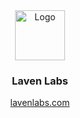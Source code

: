 <div align="center">
  <img src="https://i.imgur.com/Va0TnGD.png" alt="Logo" width="80" height="80">

  <h3 align="center">Laven Labs</h3>

  <p align="center">
    <a href="https://lavenlabs.com">lavenlabs.com</strong></a>
  </p>
</div>
